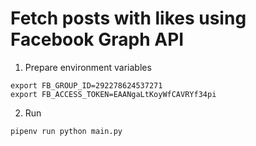 # Fetch posts with likes using Facebook Graph API

1. Prepare environment variables
```shell script
export FB_GROUP_ID=292278624537271
export FB_ACCESS_TOKEN=EAANgaLtKoyWfCAVRYf34pi
```

2. Run 

```shell script
pipenv run python main.py
```
